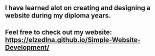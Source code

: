 I have learned alot on creating and designing a website during my diploma years.
---------
Feel free to check out my website:
https://elzedlna.github.io/Simple-Website-Development/
----------
